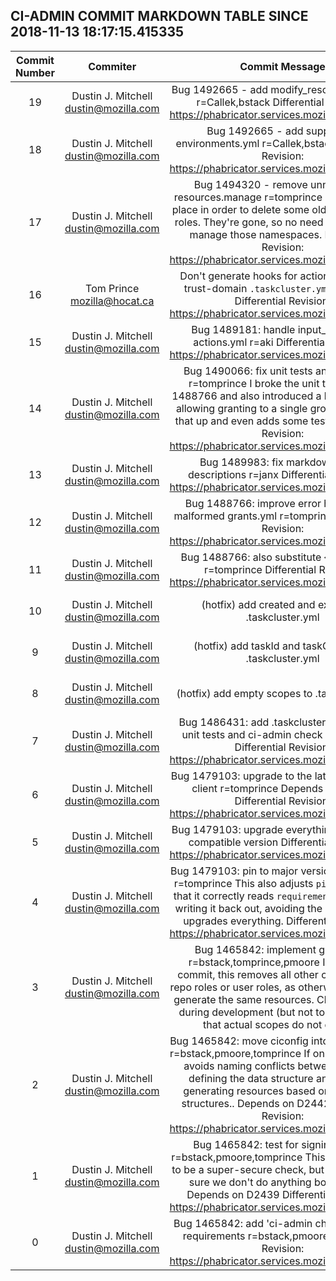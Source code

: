 ## CI-ADMIN COMMIT MARKDOWN TABLE SINCE 2018-11-13 18:17:15.415335

| Commit Number | Commiter | Commit Message | Node | Date | 
|:---:|:----:|:----------------------------------:|:------:|:----:| 
|19|Dustin J. Mitchell <dustin@mozilla.com>|Bug 1492665 - add modify_resources support r=Callek,bstack  Differential Revision: https://phabricator.services.mozilla.com/D6933|99d859a7a6551c356bee6b28ab7b1dd83375e4df|2018-10-22 20:52:14
|18|Dustin J. Mitchell <dustin@mozilla.com>|Bug 1492665 - add support for environments.yml r=Callek,bstack  Differential Revision: https://phabricator.services.mozilla.com/D6932|241f75b5d808eb696498a9779e959bcf5ea6ed8b|2018-10-22 20:52:13
|17|Dustin J. Mitchell <dustin@mozilla.com>|Bug 1494320 - remove unnecessary resources.manage r=tomprince  These were in place in order to delete some old, now-unused roles.  They're gone, so no need to continue to manage those namespaces.  Differential Revision: https://phabricator.services.mozilla.com/D9166|d1796b61fbd0779e30b9a2226db7152c00772870|2018-10-19 06:02:08
|16|Tom Prince <mozilla@hocat.ca>|Don't generate hooks for actions with cross trust-domain `.taskcluster.yml`s; r=dustin  Differential Revision: https://phabricator.services.mozilla.com/D6858|9d35e153d813a1a68238d8af2e19a13957c2a3be|2018-09-26 05:48:44
|15|Dustin J. Mitchell <dustin@mozilla.com>|Bug 1489181: handle input_schema in actions.yml r=aki  Differential Revision: https://phabricator.services.mozilla.com/D5683|c88ca415a1c6259a6b3cea1a40523426bad9690e|2018-09-12 21:07:53
|14|Dustin J. Mitchell <dustin@mozilla.com>|Bug 1490066: fix unit tests and add a few r=tomprince  I broke the unit tests in bug 1488766 and also introduced a bug (no longer allowing granting to a single group); this fixes that up and even adds some tests.  Differential Revision: https://phabricator.services.mozilla.com/D5464|edad9f8f78d42bc547c1f684b0f9dc116ccbd00a|2018-09-11 20:47:09
|13|Dustin J. Mitchell <dustin@mozilla.com>|Bug 1489983: fix markdown link in descriptions r=janx  Differential Revision: https://phabricator.services.mozilla.com/D5430|5b8819a7b072b15f545cc1025efff61bb4ea98b5|2018-09-10 17:31:22
|12|Dustin J. Mitchell <dustin@mozilla.com>|Bug 1488766: improve error handling for malformed grants.yml r=tomprince  Differential Revision: https://phabricator.services.mozilla.com/D5158|135f264d65d29a2916d27b3947d78b16dd261af5|2018-09-07 22:40:00
|11|Dustin J. Mitchell <dustin@mozilla.com>|Bug 1488766: also substitute {hgmo_path} r=tomprince  Differential Revision: https://phabricator.services.mozilla.com/D5155|95397719f02d073284645ee8613189efd811694a|2018-09-07 22:39:52
|10|Dustin J. Mitchell <dustin@mozilla.com>|(hotfix) add created and expires to .taskcluster.yml|559c3f6fd3291e3061771741b4f2a82ee50ef7d7|2018-09-06 01:14:03
|9|Dustin J. Mitchell <dustin@mozilla.com>|(hotfix) add taskId and taskGroupid to .taskcluster.yml|a7d020a0ad133bdf9c49029f914178650dcd730e|2018-09-06 01:12:25
|8|Dustin J. Mitchell <dustin@mozilla.com>|(hotfix) add empty scopes to .taskcluster.yml|6e5f123d07c9df63748baa5fb7c5fbb41926cf8a|2018-09-06 01:05:03
|7|Dustin J. Mitchell <dustin@mozilla.com>|Bug 1486431: add .taskcluster.yml, running unit tests and ci-admin check r=tomprince  Differential Revision: https://phabricator.services.mozilla.com/D5063|f15c251a51bf42407ae4274b18a4e7a2780a6865|2018-09-06 00:10:40
|6|Dustin J. Mitchell <dustin@mozilla.com>|Bug 1479103: upgrade to the latest taskcluster client r=tomprince  Depends on D4244  Differential Revision: https://phabricator.services.mozilla.com/D4246|2a84daadfd6e6cacd84d1a8759946729ab61016c|2018-09-05 22:37:23
|5|Dustin J. Mitchell <dustin@mozilla.com>|Bug 1479103: upgrade everything to the latest compatible version  Differential Revision: https://phabricator.services.mozilla.com/D4244|e917ceff76e4e73d611f93ab409ac7baf3c4536e|2018-09-05 22:29:06
|4|Dustin J. Mitchell <dustin@mozilla.com>|Bug 1479103: pin to major versions in setup.py r=tomprince  This also adjusts `pipupdate.sh` so that it correctly reads `requirements.txt` before writing it back out, avoiding the issue where it upgrades everything.  Differential Revision: https://phabricator.services.mozilla.com/D4243|871ead5583b0090825f91c210e22e43122037b3b|2018-09-05 22:33:23
|3|Dustin J. Mitchell <dustin@mozilla.com>|Bug 1465842: implement grants.yml; r=bstack,tomprince,pmoore  In the same commit, this removes all other code that sets repo roles or user roles, as otherwise they try to generate the same resources.  Checks in place during development (but not to land) ensure that actual scopes do not change.|e8c729ab1b1584b0212c52795c8ae14cf5a87c8d|2018-07-25 00:59:31
|2|Dustin J. Mitchell <dustin@mozilla.com>|Bug 1465842: move ciconfig into sub-modules r=bstack,pmoore,tomprince  If only because this avoids naming conflicts between modules defining the data structure and modules generating resources based on those data structures..  Depends on D2442  Differential Revision: https://phabricator.services.mozilla.com/D2443|ee3a60eba89f4822473f2911690e62c07ced6ef0|2018-08-30 15:27:49
|1|Dustin J. Mitchell <dustin@mozilla.com>|Bug 1465842: test for signing scopes r=bstack,pmoore,tomprince  This is never going to be a super-secure check, but will help make sure we don't do anything boneheaded.  Depends on D2439  Differential Revision: https://phabricator.services.mozilla.com/D2440|172a91b213c3ce8af44e0141213a9c8fa7f74593|2018-08-29 21:29:20
|0|Dustin J. Mitchell <dustin@mozilla.com>|Bug 1465842: add 'ci-admin check', upgrade requirements r=bstack,pmoore  Differential Revision: https://phabricator.services.mozilla.com/D2439|db811713c8927f729779d3d00271fbf66cd2c006|2018-08-27 22:03:14


